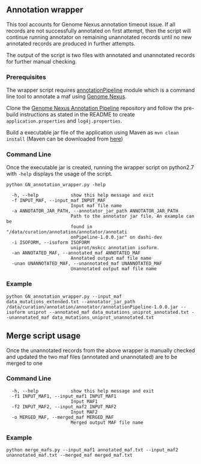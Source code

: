 ## Annotation wrapper

This tool accounts for Genome Nexus annotation timeout issue. If all records are not successfully annotated on first attempt, then the script will continue running annotator on remaining unannotated records until no new annotated records are produced in further attempts.

The output of the script is two files with annotated and unannotated records for further manual checking.

### Prerequisites
The wrapper script requires [annotationPipeline](https://github.com/genome-nexus/genome-nexus-annotation-pipeline) module which is a command line tool to annotate a maf using [Genome Nexus](https://www.genomenexus.org/).

Clone the [Genome Nexus Annotation Pipeline](https://github.com/genome-nexus/genome-nexus-annotation-pipeline) repository and follow the pre-build instructions as stated in the README to create `application.properties` and `log4j.properties`. 

Build a executable jar file of the application using Maven as `mvn clean install` (Maven can be downloaded from [here](https://maven.apache.org/download.cgi))

### Command Line

Once the executable jar is created, running the wrapper script on python2.7 with `-help` displays the usage of the script.

```
python GN_annotation_wrapper.py -help
```

```
  -h, --help            show this help message and exit
  -f INPUT_MAF, --input_maf INPUT_MAF
                        Input maf file name
  -a ANNOTATOR_JAR_PATH, --annotator_jar_path ANNOTATOR_JAR_PATH
                        Path to the annotator jar file. An example can be
                        found in "/data/curation/annotation/annotator/annotati
                        onPipeline-1.0.0.jar" on dashi-dev
  -i ISOFORM, --isoform ISOFORM
                        uniprot/mskcc annotation isoform.
  -an ANNOTATED_MAF, --annotated_maf ANNOTATED_MAF
                        Annotated output maf file name
  -unan UNANNOTATED_MAF, --unannotated_maf UNANNOTATED_MAF
                        Unannotated output maf file name
```

### Example
```
python GN_annotation_wrapper.py --input_maf data_mutations_extended.txt --annotator_jar_path /data/curation/annotation/annotator/annotationPipeline-1.0.0.jar --isoform uniprot --annotated_maf data_mutations_uniprot_annotated.txt --unannotated_maf data_mutations_uniprot_unannotated.txt
```   

## Merge script usage

Once the unannotated records from the above wrapper is manually checked and updated the two maf files (annotated and unannotated) are to be merged to one

### Command Line
```
  -h, --help            show this help message and exit
  -f1 INPUT_MAF1, --input_maf1 INPUT_MAF1
                        Input MAF1
  -f2 INPUT_MAF2, --input_maf2 INPUT_MAF2
                        Input MAF2
  -o MERGED_MAF, --merged_maf MERGED_MAF
                        Merged output MAF file name
```
### Example
```
python merge_mafs.py --input_maf1 annotated_maf.txt --input_maf2 unannotated_maf.txt --merged_maf merged_maf.txt
```
